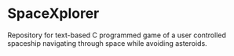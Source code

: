 # SpaceXplorer
Repository for text-based C programmed game of a user controlled spaceship navigating through space while avoiding asteroids.
